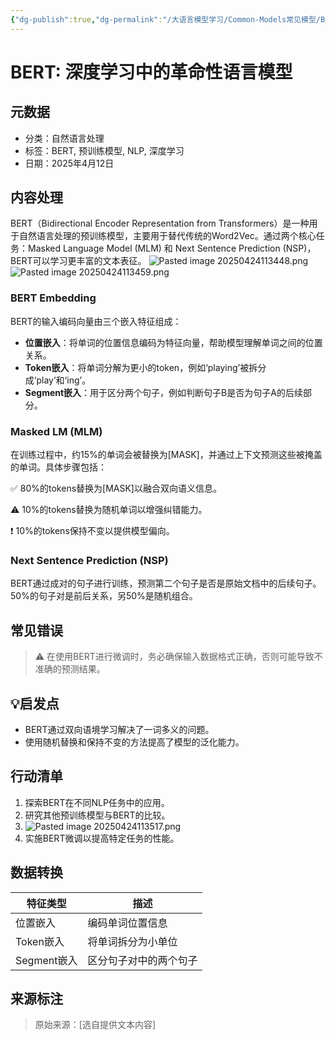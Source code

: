 ```yaml
---
{"dg-publish":true,"dg-permalink":"/大语言模型学习/Common-Models常见模型/BERT及其变体/介绍","dg-home":false,"dg-description":"在此输入笔记的描述","dg-hide":false,"dg-hide-title":false,"dg-show-backlinks":true,"dg-show-local-graph":true,"dg-show-inline-title":true,"dg-pinned":false,"dg-passphrase":"在此输入访问密码","dg-enable-mathjax":false,"dg-enable-mermaid":false,"dg-enable-uml":false,"dg-note-icon":0,"dg-enable-dataview":false,"tags":["NLP"],"permalink":"/大语言模型学习/Common-Models常见模型/BERT及其变体/介绍/","dgShowBacklinks":true,"dgShowLocalGraph":true,"dgShowInlineTitle":true,"dgPassFrontmatter":true,"noteIcon":0,"created":"2025-04-24T11:31:54.000+08:00","updated":"2025-04-24T11:38:55.613+08:00"}
---
```




# BERT: 深度学习中的革命性语言模型

## 元数据
- 分类：自然语言处理
- 标签：BERT, 预训练模型, NLP, 深度学习
- 日期：2025年4月12日


## 内容处理
BERT（Bidirectional Encoder Representation from Transformers）是一种用于自然语言处理的预训练模型，主要用于替代传统的Word2Vec。通过两个核心任务：Masked Language Model (MLM) 和 Next Sentence Prediction (NSP)，BERT可以学习更丰富的文本表征。
![Pasted image 20250424113448.png](/img/user/%E9%99%84%E4%BB%B6/Pasted%20image%2020250424113448.png)
![Pasted image 20250424113459.png](/img/user/%E9%99%84%E4%BB%B6/Pasted%20image%2020250424113459.png)

### BERT Embedding
BERT的输入编码向量由三个嵌入特征组成：

- **位置嵌入**：将单词的位置信息编码为特征向量，帮助模型理解单词之间的位置关系。
- **Token嵌入**：将单词分解为更小的token，例如‘playing’被拆分成‘play’和‘ing’。
- **Segment嵌入**：用于区分两个句子，例如判断句子B是否为句子A的后续部分。


### Masked LM (MLM)
在训练过程中，约15%的单词会被替换为[MASK]，并通过上下文预测这些被掩盖的单词。具体步骤包括：

✅ 80%的tokens替换为[MASK]以融合双向语义信息。

⚠ 10%的tokens替换为随机单词以增强纠错能力。

❗ 10%的tokens保持不变以提供模型偏向。


### Next Sentence Prediction (NSP)
BERT通过成对的句子进行训练，预测第二个句子是否是原始文档中的后续句子。50%的句子对是前后关系，另50%是随机组合。


## 常见错误
> ⚠ 在使用BERT进行微调时，务必确保输入数据格式正确，否则可能导致不准确的预测结果。


## 💡启发点
- BERT通过双向语境学习解决了一词多义的问题。
- 使用随机替换和保持不变的方法提高了模型的泛化能力。


## 行动清单
1. 探索BERT在不同NLP任务中的应用。
2. 研究其他预训练模型与BERT的比较。
3. ![Pasted image 20250424113517.png](/img/user/%E9%99%84%E4%BB%B6/Pasted%20image%2020250424113517.png)
4. 实施BERT微调以提高特定任务的性能。


## 数据转换
| 特征类型       | 描述                                    |
|----------------|-----------------------------------------|
| 位置嵌入       | 编码单词位置信息                         |
| Token嵌入      | 将单词拆分为小单位                       |
| Segment嵌入    | 区分句子对中的两个句子                   |


## 来源标注
> 原始来源：[选自提供文本内容]
